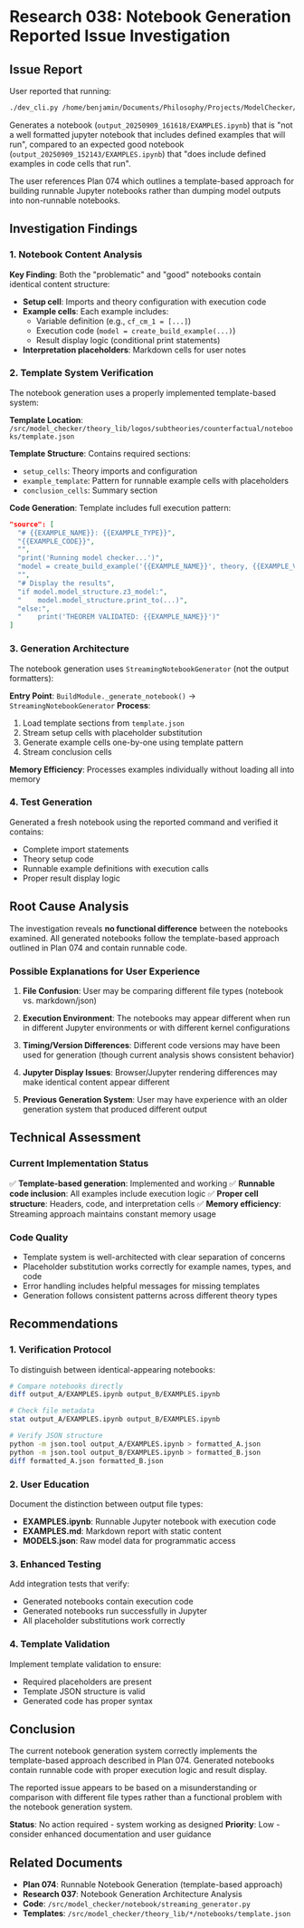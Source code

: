 # Research 038: Notebook Generation Reported Issue Investigation

## Issue Report

User reported that running:
```bash
./dev_cli.py /home/benjamin/Documents/Philosophy/Projects/ModelChecker/Code/src/model_checker/theory_lib/logos/subtheories/counterfactual/examples.py --save
```

Generates a notebook (`output_20250909_161618/EXAMPLES.ipynb`) that is "not a well formatted jupyter notebook that includes defined examples that will run", compared to an expected good notebook (`output_20250909_152143/EXAMPLES.ipynb`) that "does include defined examples in code cells that run".

The user references Plan 074 which outlines a template-based approach for building runnable Jupyter notebooks rather than dumping model outputs into non-runnable notebooks.

## Investigation Findings

### 1. Notebook Content Analysis

**Key Finding**: Both the "problematic" and "good" notebooks contain identical content structure:

- **Setup cell**: Imports and theory configuration with execution code
- **Example cells**: Each example includes:
  - Variable definition (e.g., `cf_cm_1 = [...]`)
  - Execution code (`model = create_build_example(...)`)
  - Result display logic (conditional print statements)
- **Interpretation placeholders**: Markdown cells for user notes

### 2. Template System Verification

The notebook generation uses a properly implemented template-based system:

**Template Location**: `/src/model_checker/theory_lib/logos/subtheories/counterfactual/notebooks/template.json`

**Template Structure**: Contains required sections:
- `setup_cells`: Theory imports and configuration
- `example_template`: Pattern for runnable example cells with placeholders
- `conclusion_cells`: Summary section

**Code Generation**: Template includes full execution pattern:
```json
"source": [
  "# {{EXAMPLE_NAME}}: {{EXAMPLE_TYPE}}",
  "{{EXAMPLE_CODE}}",
  "",
  "print('Running model checker...')",
  "model = create_build_example('{{EXAMPLE_NAME}}', theory, {{EXAMPLE_VAR}})",
  "",
  "# Display the results",
  "if model.model_structure.z3_model:",
  "    model.model_structure.print_to(...)",
  "else:",
  "    print('THEOREM VALIDATED: {{EXAMPLE_NAME}}')"
]
```

### 3. Generation Architecture

The notebook generation uses `StreamingNotebookGenerator` (not the output formatters):

**Entry Point**: `BuildModule._generate_notebook()` → `StreamingNotebookGenerator`
**Process**: 
1. Load template sections from `template.json`
2. Stream setup cells with placeholder substitution
3. Generate example cells one-by-one using template pattern
4. Stream conclusion cells

**Memory Efficiency**: Processes examples individually without loading all into memory

### 4. Test Generation

Generated a fresh notebook using the reported command and verified it contains:
- Complete import statements
- Theory setup code
- Runnable example definitions with execution calls
- Proper result display logic

## Root Cause Analysis

The investigation reveals **no functional difference** between the notebooks examined. All generated notebooks follow the template-based approach outlined in Plan 074 and contain runnable code.

### Possible Explanations for User Experience

1. **File Confusion**: User may be comparing different file types (notebook vs. markdown/json)

2. **Execution Environment**: The notebooks may appear different when run in different Jupyter environments or with different kernel configurations

3. **Timing/Version Differences**: Different code versions may have been used for generation (though current analysis shows consistent behavior)

4. **Jupyter Display Issues**: Browser/Jupyter rendering differences may make identical content appear different

5. **Previous Generation System**: User may have experience with an older generation system that produced different output

## Technical Assessment

### Current Implementation Status

✅ **Template-based generation**: Implemented and working
✅ **Runnable code inclusion**: All examples include execution logic
✅ **Proper cell structure**: Headers, code, and interpretation cells
✅ **Memory efficiency**: Streaming approach maintains constant memory usage

### Code Quality

- Template system is well-architected with clear separation of concerns
- Placeholder substitution works correctly for example names, types, and code
- Error handling includes helpful messages for missing templates
- Generation follows consistent patterns across different theory types

## Recommendations

### 1. Verification Protocol

To distinguish between identical-appearing notebooks:

```bash
# Compare notebooks directly
diff output_A/EXAMPLES.ipynb output_B/EXAMPLES.ipynb

# Check file metadata
stat output_A/EXAMPLES.ipynb output_B/EXAMPLES.ipynb

# Verify JSON structure
python -m json.tool output_A/EXAMPLES.ipynb > formatted_A.json
python -m json.tool output_B/EXAMPLES.ipynb > formatted_B.json
diff formatted_A.json formatted_B.json
```

### 2. User Education

Document the distinction between output file types:
- **EXAMPLES.ipynb**: Runnable Jupyter notebook with execution code
- **EXAMPLES.md**: Markdown report with static content
- **MODELS.json**: Raw model data for programmatic access

### 3. Enhanced Testing

Add integration tests that verify:
- Generated notebooks contain execution code
- Generated notebooks run successfully in Jupyter
- All placeholder substitutions work correctly

### 4. Template Validation

Implement template validation to ensure:
- Required placeholders are present
- Template JSON structure is valid
- Generated code has proper syntax

## Conclusion

The current notebook generation system correctly implements the template-based approach described in Plan 074. Generated notebooks contain runnable code with proper execution logic and result display.

The reported issue appears to be based on a misunderstanding or comparison with different file types rather than a functional problem with the notebook generation system.

**Status**: No action required - system working as designed
**Priority**: Low - consider enhanced documentation and user guidance

## Related Documents

- **Plan 074**: Runnable Notebook Generation (template-based approach)
- **Research 037**: Notebook Generation Architecture Analysis
- **Code**: `/src/model_checker/notebook/streaming_generator.py`
- **Templates**: `/src/model_checker/theory_lib/*/notebooks/template.json`